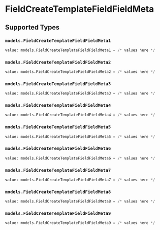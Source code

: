# FieldCreateTemplateFieldFieldMeta


## Supported Types

### `models.FieldCreateTemplateFieldFieldMeta1`

```python
value: models.FieldCreateTemplateFieldFieldMeta1 = /* values here */
```

### `models.FieldCreateTemplateFieldFieldMeta2`

```python
value: models.FieldCreateTemplateFieldFieldMeta2 = /* values here */
```

### `models.FieldCreateTemplateFieldFieldMeta3`

```python
value: models.FieldCreateTemplateFieldFieldMeta3 = /* values here */
```

### `models.FieldCreateTemplateFieldFieldMeta4`

```python
value: models.FieldCreateTemplateFieldFieldMeta4 = /* values here */
```

### `models.FieldCreateTemplateFieldFieldMeta5`

```python
value: models.FieldCreateTemplateFieldFieldMeta5 = /* values here */
```

### `models.FieldCreateTemplateFieldFieldMeta6`

```python
value: models.FieldCreateTemplateFieldFieldMeta6 = /* values here */
```

### `models.FieldCreateTemplateFieldFieldMeta7`

```python
value: models.FieldCreateTemplateFieldFieldMeta7 = /* values here */
```

### `models.FieldCreateTemplateFieldFieldMeta8`

```python
value: models.FieldCreateTemplateFieldFieldMeta8 = /* values here */
```

### `models.FieldCreateTemplateFieldFieldMeta9`

```python
value: models.FieldCreateTemplateFieldFieldMeta9 = /* values here */
```


